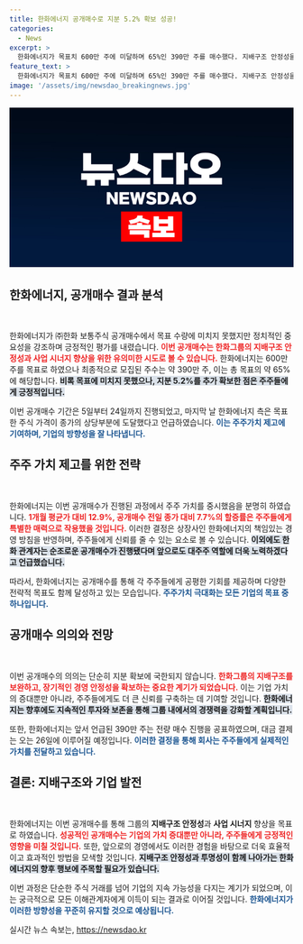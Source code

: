```yaml
---
title: 한화에너지 공개매수로 지분 5.2% 확보 성공!
categories:
  - News
excerpt: >
  한화에너지가 목표치 600만 주에 미달하며 65%인 390만 주를 매수했다. 지배구조 안정성을 강화하고 사업 시너지를 높이기 위한 전략적 결정으로, 주가 또한 상승세를 보이고 있다. 더 나은 주주 가치를 위한 한화의 행보를 놓치지 마세요!
feature_text: >
  한화에너지가 목표치 600만 주에 미달하며 65%인 390만 주를 매수했다. 지배구조 안정성을 강화하고 사업 시너지를 높이기 위한 전략적 결정으로, 주가 또한 상승세를 보이고 있다. 더 나은 주주 가치를 위한 한화의 행보를 놓치지 마세요!
image: '/assets/img/newsdao_breakingnews.jpg'
---
```


<p><img src="/assets/img/newsdao_breakingnews.jpg" alt="pcversion 속보" /></p>

<h2 data-ke-size="size26">한화에너지, 공개매수 결과 분석</h2>

<p data-ke-size="size16">&nbsp;</p>

<p>한화에너지가 ㈜한화 보통주식 공개매수에서 목표 수량에 미치지 못했지만 정치적인 중요성을 강조하며 긍정적인 평가를 내렸습니다.  <b><span style="color: #ee2323;">이번 공개매수는 한화그룹의 지배구조 안정성과 사업 시너지 향상을 위한 유의미한 시도로 볼 수 있습니다.</span></b>  한화에너지는 600만 주를 목표로 하였으나 최종적으로 모집된 주수는 약 390만 주, 이는 총 목표의 약 65%에 해당합니다.  <b><span style="background-color: #21538527;">비록 목표에 미치지 못했으나, 지분 5.2%를 추가 확보한 점은 주주들에게 긍정적입니다.</span></b></p>

<p>이번 공개매수 기간은 5일부터 24일까지 진행되었고, 마지막 날 한화에너지 측은 목표한 주식 가격이 종가의 상당부분에 도달했다고 언급하였습니다.  <b><span style="color: #1a5490;">이는 주주가치 제고에 기여하며, 기업의 방향성을 잘 나타냅니다.</span></b></p>

<h2 data-ke-size="size26">주주 가치 제고를 위한 전략</h2>

<p data-ke-size="size16">&nbsp;</p>

<p>한화에너지는 이번 공개매수가 진행된 과정에서 주주 가치를 중시했음을 분명히 하였습니다.  <b><span style="color: #ee2323;">1개월 평균가 대비 12.9%, 공개매수 전일 종가 대비 7.7%의 할증률은 주주들에게 특별한 매력으로 작용했을 것입니다.</span></b>  이러한 결정은 상장사인 한화에너지의 책임있는 경영 방침을 반영하며, 주주들에게 신뢰를 줄 수 있는 요소로 볼 수 있습니다.  <b><span style="background-color: #21538527;">이외에도 한화 관계자는 순조로운 공개매수가 진행됐다며 앞으로도 대주주 역할에 더욱 노력하겠다고 언급했습니다.</span></b></p>

<p>따라서, 한화에너지는 공개매수를 통해 각 주주들에게 공평한 기회를 제공하며 다양한 전략적 목표도 함께 달성하고 있는 모습입니다.  <b><span style="color: #1a5490;">주주가치 극대화는 모든 기업의 목표 중 하나입니다.</span></b></p>

<h2 data-ke-size="size26">공개매수 의의와 전망</h2>

<p data-ke-size="size16">&nbsp;</p>

<p>이번 공개매수의 의의는 단순히 지분 확보에 국한되지 않습니다.  <b><span style="color: #ee2323;">한화그룹의 지배구조를 보완하고, 장기적인 경영 안정성을 확보하는 중요한 계기가 되었습니다.</span></b>  이는 기업 가치의 증대뿐만 아니라, 주주들에게도 더 큰 신뢰를 구축하는 데 기여할 것입니다.  <b><span style="background-color: #21538527;">한화에너지는 향후에도 지속적인 투자와 보존을 통해 그룹 내에서의 경쟁력을 강화할 계획입니다.</span></b></p>

<p>또한, 한화에너지는 앞서 언급된 390만 주는 전량 매수 진행을 공표하였으며, 대금 결제는 오는 26일에 이루어질 예정입니다.  <b><span style="color: #1a5490;">이러한 결정을 통해 회사는 주주들에게 실제적인 가치를 전달하고 있습니다.</span></b></p>

<h2 data-ke-size="size26">결론: 지배구조와 기업 발전</h2>

<p data-ke-size="size16">&nbsp;</p>

<p>한화에너지는 이번 공개매수를 통해 그룹의 <b>지배구조 안정성</b>과 <b>사업 시너지</b> 향상을 목표로 하였습니다.  <b><span style="color: #ee2323;">성공적인 공개매수는 기업의 가치 증대뿐만 아니라, 주주들에게 긍정적인 영향을 미칠 것입니다.</span></b>  또한, 앞으로의 경영에서도 이러한 경험을 바탕으로 더욱 효율적이고 효과적인 방법을 모색할 것입니다.  <b><span style="background-color: #21538527;">지배구조 안정성과 투명성이 함께 나아가는 한화에너지의 향후 행보에 주목할 필요가 있습니다.</span></b></p>

<p>이번 과정은 단순한 주식 거래를 넘어 기업의 지속 가능성을 다지는 계기가 되었으며, 이는 궁극적으로 모든 이해관계자에게 이득이 되는 결과로 이어질 것입니다.  <b><span style="color: #1a5490;">한화에너지가 이러한 방향성을 꾸준히 유지할 것으로 예상됩니다.</span></b></p>
실시간 뉴스 속보는, <a href="https://newsdao.kr" rel="dofollow">https://newsdao.kr</a>


